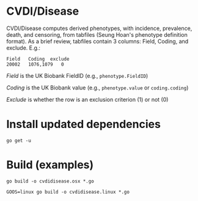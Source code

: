# CVDI/Disease
CVDI/Disease computes derived phenotypes, with incidence, prevalence, death, and censoring, from tabfiles (Seung Hoan's phenotype definition format). As a brief review, tabfiles contain 3 columns: Field, Coding, and exclude. E.g.:

```
Field	Coding	exclude
20002	1076,1079	0
```

*Field* is the UK Biobank FieldID (e.g., `phenotype.FieldID`)

*Coding* is the UK Biobank value (e.g., `phenotype.value` or `coding.coding`)

*Exclude* is whether the row is an exclusion criterion (1) or not (0)

# Install updated dependencies
`go get -u`

# Build (examples)
`go build -o cvdidisease.osx *.go`

`GOOS=linux go build -o cvdidisease.linux *.go`
